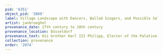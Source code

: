 ```yaml
---
pid: '6351'
object_pid: '3869'
label: Village Landscape with Dancers, Ballad Singers, and Possible Self Portrait
artist: janbrueghel
provenance_date: 17th century to 18th century
provenance_location: Düsseldorf
provenance_text: His brother Karl III Philipp, Elector of the Palatine
collection: provenance
order: '2074'
---
```


